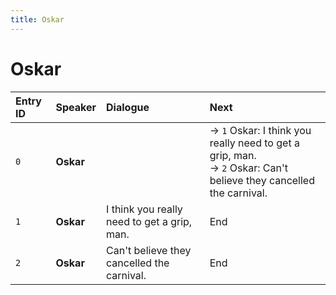 ```yaml
---
title: Oskar
---
```


# Oskar


| Entry ID | Speaker | Dialogue | Next |
| :------- | :------ | :------- | :------------ |
| `0` | **Oskar** |  | → `1` Oskar: I think you really need to get a grip, man\.<br>→ `2` Oskar: Can't believe they cancelled the carnival\. |
| `1` | **Oskar** | I think you really need to get a grip, man\. | End |
| `2` | **Oskar** | Can't believe they cancelled the carnival\. | End |
